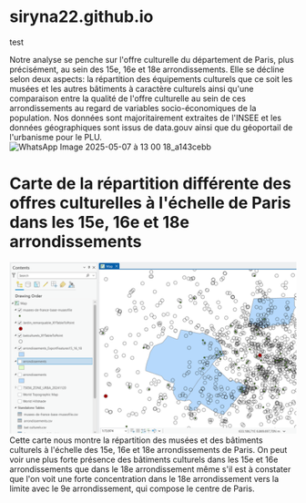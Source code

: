 # siryna22.github.io
test

Notre analyse se penche sur l'offre culturelle du département de Paris, plus précisément, au sein des 15e, 16e et 18e arrondissements. Elle se décline selon deux aspects: la répartition des équipements culturels que ce soit les musées et les autres bâtiments à caractère culturels ainsi qu'une comparaison entre la qualité de l'offre culturelle au sein de ces arrondissements au regard de variables socio-économiques de la population. Nos données sont majoritairement extraites de l'INSEE et les données géographiques sont issus de data.gouv ainsi que du géoportail de l'urbanisme pour le PLU. 
![WhatsApp Image 2025-05-07 à 13 00 18_a143cebb](https://github.com/user-attachments/assets/59d1e0ff-0ff9-44e7-9e41-3ec500a3358c)

<!-- index.html -->
<!DOCTYPE html>
<html>
<head>
  <meta charset="UTF-8">
  <title>Ma carte</title>
</head>
<body>
  <h1>Carte de la répartition différente des offres culturelles à l'échelle de Paris dans les 15e, 16e et 18e arrondissements</h1>
  <img src="OffreCulturelle15_16_18.png" alt="Carte">
</body>
</html>
Cette carte nous montre la répartition des musées et des bâtiments culturels à l'échelle des 15e, 16e et 18e arrondissements de Paris. On peut voir une plus forte présence des bâtiments culturels dans les 15e et 16e arrondissements que dans le 18e arrondissement même s'il est à constater que l'on voit une forte concentration dans le 18e arrondissement vers la limite avec le 9e arrondissement, qui compose le centre de Paris. 


